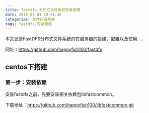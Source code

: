 ```yaml
---
title: fastdfs-分布式文件系统安装使用
date: 2018-02-01 10:51:36
categories: 文件存储系统
tags: fastdfs-安装使用
---
```


本文记录FastDFS分布式文件系统的在服务器的搭建，配置以及使用……

网址：https://github.com/happyfish100/fastdfs

## centos下搭建

### 第一步：安装依赖
安装fastdfs之前，先要安装相关依赖包libfastcommon。 

下载地址：https://github.com/happyfish100/libfastcommon.git

